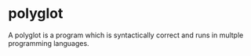 # polyglot
A polyglot is a program which is syntactically correct and runs in multple programming languages.
